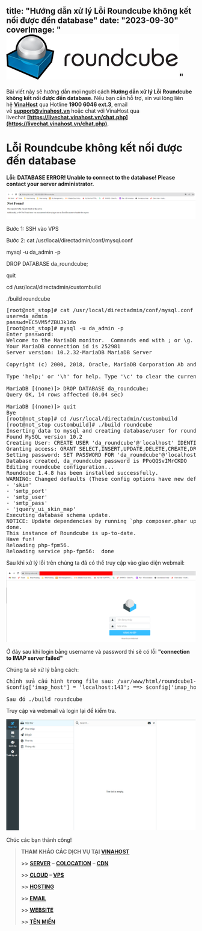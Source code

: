 title: "Hướng dẫn xử lý Lỗi Roundcube không kết nối được đến database"
date: "2023-09-30"
coverImage: "![Alt text](images/Lỗi-roundcube-kết-nối-database-banner.png)"
---

Bài viết này sẽ hướng dẫn mọi người cách  **Hướng dẫn xử lý Lỗi Roundcube không kết nối được đến database**. Nếu bạn cần hỗ trợ, xin vui lòng liên hệ [**VinaHost**](https://blog.vinahost.vn/) qua Hotline **1900 6046 ext.3**, email về **support@vinahost.vn** hoặc chat với VinaHost qua livechat **[https://livechat.vinahost.vn/chat.php](https://livechat.vinahost.vn/chat.php)**.

# Lỗi Roundcube không kết nối được đến database

**Lỗi:**
**DATABASE ERROR!
Unable to connect to the database!
Please contact your server administrator.**

![Alt text](images/Lỗi-roundcube-kết-nối-database-01.png)

Bước 1: SSH vào VPS

Bước 2: 
cat /usr/local/directadmin/conf/mysql.conf

mysql -u da_admin -p

DROP DATABASE da_roundcube;

quit

cd /usr/local/directadmin/custombuild

./build roundcube

<pre>[root@not_stop]# cat /usr/local/directadmin/conf/mysql.conf
user=da_admin
passwd=EC5VM5fZBUJk1do
[root@not_stop]# mysql -u da_admin -p
Enter password: 
Welcome to the MariaDB monitor.  Commands end with ; or \g.
Your MariaDB connection id is 252981
Server version: 10.2.32-MariaDB MariaDB Server

Copyright (c) 2000, 2018, Oracle, MariaDB Corporation Ab and others.

Type 'help;' or '\h' for help. Type '\c' to clear the current input statement.

MariaDB [(none)]&gt; DROP DATABASE da_roundcube;
Query OK, 14 rows affected (0.04 sec)

MariaDB [(none)]&gt; quit
Bye
[root@not_stop]# cd /usr/local/directadmin/custombuild
[root@not_stop custombuild]# ./build roundcube
Inserting data to mysql and creating database/user for roundcube...
Found MySQL version 10.2
Creating User: CREATE USER 'da_roundcube'@'localhost' IDENTIFIED BY 'PPoQQSvIMrCKDO';
Granting access: GRANT SELECT,INSERT,UPDATE,DELETE,CREATE,DROP,ALTER,LOCK TABLES,INDEX,REFERENCES ON da_roundcube.* TO 'da_roundcube'@'localhost';
Setting password: SET PASSWORD FOR 'da_roundcube'@'localhost' = PASSWORD('PPoQQSvIMrCKDO');
Database created, da_roundcube password is PPoQQSvIMrCKDO
Editing roundcube configuration...
Roundcube 1.4.8 has been installed successfully.
WARNING: Changed defaults (These config options have new default values):
- 'skin'
- 'smtp_port'
- 'smtp_user'
- 'smtp_pass'
- 'jquery_ui_skin_map'
Executing database schema update.
NOTICE: Update dependencies by running `php composer.phar update --no-dev`
done.
This instance of Roundcube is up-to-date.
Have fun!
Reloading php-fpm56.
Reloading service php-fpm56:  done
</pre>

Sau khi xử lý lỗi trên chúng ta đã có thể truy cập vào giao diện webmail:

![Alt text](images/Lỗi-roundcube-kết-nối-database-02.png)

Ở đây sau khi login bằng username và password thì sẽ có lỗi **"connection to IMAP server failed"**

Chúng ta sẽ xử lý bằng cách:

<pre>
Chỉnh sửa cấu hình trong file sau: /var/www/html/roundcube1-6-0/conf/config.inc.php
$config['imap_host'] = 'localhost:143'; ==> $config['imap_host'] = '127.0.0.1';

Sau đó ./build roundcube
</pre>
Truy cập và webmail và login lại để kiểm tra.

![Alt text](images/Lỗi-roundcube-kết-nối-database-03.png)

Chúc các bạn thành công!


> **THAM KHẢO CÁC DỊCH VỤ TẠI [VINAHOST](https://vinahost.vn/)**
> 
> **\>>** [**SERVER**](https://vinahost.vn/thue-may-chu-rieng/) **–** [**COLOCATION**](https://vinahost.vn/colocation.html) – [**CDN**](https://vinahost.vn/dich-vu-cdn-chuyen-nghiep)
> 
> **\>> [CLOUD](https://vinahost.vn/cloud-server-gia-re/) – [VPS](https://vinahost.vn/vps-ssd-chuyen-nghiep/)**
> 
> **\>> [HOSTING](https://vinahost.vn/wordpress-hosting)**
> 
> **\>> [EMAIL](https://vinahost.vn/email-hosting)**
> 
> **\>> [WEBSITE](http://vinawebsite.vn/)**
> 
> **\>> [TÊN MIỀN](https://vinahost.vn/ten-mien-gia-re/)**


